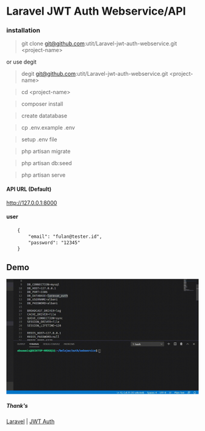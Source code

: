 # Laravel JWT Auth Webservice/API

### installation

> git clone git@github.com:utit/Laravel-jwt-auth-webservice.git \<project-name>

or use degit

>  degit git@github.com:utit/Laravel-jwt-auth-webservice.git \<project-name>

> cd \<project-name>

> composer install

> create datatabase

> cp .env.example .env

> setup .env file

> php artisan migrate

> php artisan db:seed

> php artisan serve

#### API URL (Default) 

http://127.0.0.1:8000

#### user
```
    {
        "email": "fulan@tester.id",
        "password": "12345"
	}
```

## Demo

![](demo.gif)


##### Thank's
[Laravel](http://laravel.com) | 
[JWT Auth](https://jwt-auth.readthedocs.io/en/develop/)
